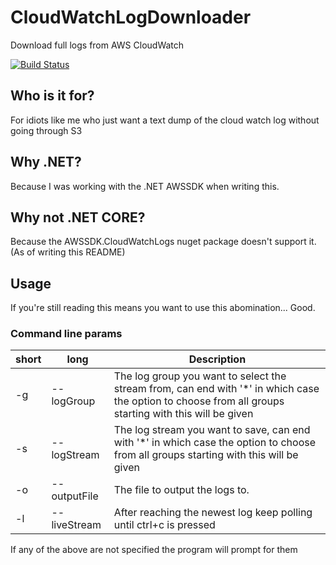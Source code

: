 # CloudWatchLogDownloader
Download full logs from AWS CloudWatch

[![Build Status](https://travis-ci.org/gardient/CloudWatchLogDownloader.svg)](https://travis-ci.org/gardient/CloudWatchLogDownloader)

## Who is it for?
For idiots like me who just want a text dump of the cloud watch log without going through S3

## Why .NET?
Because I was working with the .NET AWSSDK when writing this.

## Why not .NET CORE?
Because the AWSSDK.CloudWatchLogs nuget package doesn't support it. (As of writing this README)

## Usage
If you're still reading this means you want to use this abomination... Good.

### Command line params
|short|long|Description|
|-----|----|-----------|
|-g|--logGroup|The log group you want to select the stream from, can end with '*' in which case the option to choose from all groups starting with this will be given|
|-s|--logStream|The log stream you want to save, can end with '*' in which case the option to choose from all groups starting with this will be given|
|-o|--outputFile|The file to output the logs to.|
|-l|--liveStream|After reaching the newest log keep polling until ctrl+c is pressed|

If any of the above are not specified the program will prompt for them

